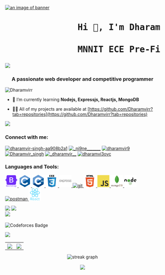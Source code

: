   [![an image of banner]( https://camo.githubusercontent.com/7de37139d0b4c1ce40865e799b446c0e963a3dd8fb68d239707237c40604fa3d/68747470733a2f2f63646e2e6472696262626c652e636f6d2f75736572732f3733303730332f73637265656e73686f74732f363538313234332f6176656e746f2e676966)]([https://user-images.githubusercontent.com/74038190/225813708-98b745f2-7d22-48cf-9150-083f1b00d6c9.gif](https://camo.githubusercontent.com/7de37139d0b4c1ce40865e799b446c0e963a3dd8fb68d239707237c40604fa3d/68747470733a2f2f63646e2e6472696262626c652e636f6d2f75736572732f3733303730332f73637265656e73686f74732f363538313234332f6176656e746f2e676966))
<h1 align="left"><pre>              Hi 👋, I'm Dharamvir Singh</pre></h1>
<h1 align="left"><pre>              MNNIT ECE Pre-Final Year</pre></h1>
<img src="https://user-images.githubusercontent.com/73097560/115834477-dbab4500-a447-11eb-908a-139a6edaec5c.gif"></a>
<h3 align="center">A passionate web developer and competitive programmer</h3>

<p align="left"> <img src="https://komarev.com/ghpvc/?username=Dharamvirr&label=Profile%20views&color=0e75b6&style=flat" alt="Dharamvirr" /> </p>



- 🌱 I’m currently learning **Nodejs, Expressjs, Reactjs, MongoDB**

- 👨‍💻 All of my projects are available at [https://github.com/Dharamvirr?tab=repositories](https://github.com/Dharamvirr?tab=repositories)

 
 
<img src="https://user-images.githubusercontent.com/73097560/115834477-dbab4500-a447-11eb-908a-139a6edaec5c.gif"></a>
<h3 align="left">Connect with me:</h3>
<p align="left">
<a href="https://www.linkedin.com/in/dharamvir-singh-aa908b2a1/" target="blank"><img align="center" src="https://raw.githubusercontent.com/rahuldkjain/github-profile-readme-generator/master/src/images/icons/Social/linked-in-alt.svg" alt="dharamvir-singh-aa908b2a1" height="30" width="40" /></a>
<a href="https://www.instagram.com/_ni9ne_______/" target="blank"><img align="center" src="https://raw.githubusercontent.com/rahuldkjain/github-profile-readme-generator/master/src/images/icons/Social/instagram.svg" alt="_ni9ne_______" height="30" width="40" /></a>
<a href="https://www.codechef.com/users/dharamvir9" target="blank"><img align="center" src="https://cdn.jsdelivr.net/npm/simple-icons@3.1.0/icons/codechef.svg" alt="dharamvir9" height="30" width="40" /></a>
<a href="https://codeforces.com/profile/Dharamvir_singh" target="blank"><img align="center" src="https://raw.githubusercontent.com/rahuldkjain/github-profile-readme-generator/master/src/images/icons/Social/codeforces.svg" alt="Dharamvir_singh" height="30" width="40" /></a>
<a href="https://leetcode.com/u/_dharamvir__/" target="blank"><img align="center" src="https://raw.githubusercontent.com/rahuldkjain/github-profile-readme-generator/master/src/images/icons/Social/leet-code.svg" alt="_dharamvir__" height="30" width="40" /></a>
<a href="https://www.geeksforgeeks.org/user/dharamvi3ovc/" target="blank"><img align="center" src="https://raw.githubusercontent.com/rahuldkjain/github-profile-readme-generator/master/src/images/icons/Social/geeks-for-geeks.svg" alt="dharamvi3ovc" height="30" width="40" /></a>
</p>

<h3 align="left">Languages and Tools:</h3>
<p align="left"> <a href="https://getbootstrap.com" target="_blank" rel="noreferrer"> <img src="https://raw.githubusercontent.com/devicons/devicon/master/icons/bootstrap/bootstrap-plain-wordmark.svg" alt="bootstrap" width="40" height="40"/> </a> <a href="https://www.cprogramming.com/" target="_blank" rel="noreferrer"> <img src="https://raw.githubusercontent.com/devicons/devicon/master/icons/c/c-original.svg" alt="c" width="40" height="40"/> </a> <a href="https://www.w3schools.com/cpp/" target="_blank" rel="noreferrer"> <img src="https://raw.githubusercontent.com/devicons/devicon/master/icons/cplusplus/cplusplus-original.svg" alt="cplusplus" width="40" height="40"/> </a> <a href="https://www.w3schools.com/css/" target="_blank" rel="noreferrer"> <img src="https://raw.githubusercontent.com/devicons/devicon/master/icons/css3/css3-original-wordmark.svg" alt="css3" width="40" height="40"/> </a> <a href="https://expressjs.com" target="_blank" rel="noreferrer"> <img src="https://raw.githubusercontent.com/devicons/devicon/master/icons/express/express-original-wordmark.svg" alt="express" width="40" height="40"/> </a> <a href="https://git-scm.com/" target="_blank" rel="noreferrer"> <img src="https://www.vectorlogo.zone/logos/git-scm/git-scm-icon.svg" alt="git" width="40" height="40"/> </a> <a href="https://www.w3.org/html/" target="_blank" rel="noreferrer"> <img src="https://raw.githubusercontent.com/devicons/devicon/master/icons/html5/html5-original-wordmark.svg" alt="html5" width="40" height="40"/> </a> <a href="https://developer.mozilla.org/en-US/docs/Web/JavaScript" target="_blank" rel="noreferrer"> <img src="https://raw.githubusercontent.com/devicons/devicon/master/icons/javascript/javascript-original.svg" alt="javascript" width="40" height="40"/> </a> <a href="https://www.mongodb.com/" target="_blank" rel="noreferrer"> <img src="https://raw.githubusercontent.com/devicons/devicon/master/icons/mongodb/mongodb-original-wordmark.svg" alt="mongodb" width="40" height="40"/> </a> <a href="https://nodejs.org" target="_blank" rel="noreferrer"> <img src="https://raw.githubusercontent.com/devicons/devicon/master/icons/nodejs/nodejs-original-wordmark.svg" alt="nodejs" width="40" height="40"/> </a> <a href="https://postman.com" target="_blank" rel="noreferrer"> <img src="https://www.vectorlogo.zone/logos/getpostman/getpostman-icon.svg" alt="postman" width="40" height="40"/> </a> <a href="https://reactjs.org/" target="_blank" rel="noreferrer"> <img src="https://raw.githubusercontent.com/devicons/devicon/master/icons/react/react-original-wordmark.svg" alt="react" width="40" height="40"/> </a> </p>

<img src="https://user-images.githubusercontent.com/73097560/115834477-dbab4500-a447-11eb-908a-139a6edaec5c.gif"></a>
![](https://leetcard.jacoblin.cool/_dharamvir__?ext=contest&width=800&border=0&radius=20&height=450)
<br>
![](https://cp-logo.vercel.app/codechef/dharamvir9)<br><br>
![Codeforces Badge](https://codeforces-readme-stats.vercel.app/api/badge?username=Dharamvir_singh) <!-- codeforces --><br>

 
<img src="https://user-images.githubusercontent.com/73097560/115834477-dbab4500-a447-11eb-908a-139a6edaec5c.gif"></a>
<table>
    <td align="center">
        <a href="https://github.com/Dharamvirr"><img align="center" height="200px" src="https://github-readme-stats.vercel.app/api?username=Dharamvirr&show_icons=true&locale=en&theme=codeSTACKr" /></a>
    </td>
    <td align="center">
        <a href="https://github.com/Dharamvirr"><img align="center" height="200px" src="https://github-readme-stats.vercel.app/api/top-langs?username=Dharamvirr&show_icons=true&locale=en&layout=compact&theme=codeSTACKr" /></a>
    </td>
</table>
<div align="center">
  <img src="https://streak-stats.demolab.com?user=Dharamvirr&locale=en&mode=daily&theme=dark&hide_border=false&border_radius=5&order=3" height="220" alt="streak graph"  />
</div>
<br>
<!-- <p><img align="left" src="https://github-readme-stats.vercel.app/api/top-langs?username=Dharamvirr&show_icons=true&locale=en&layout=compact" alt="Dharamvirr" /></p> -->
<!-- <p>&nbsp;<img align="right" src="https://github-readme-stats.vercel.app/api?username=Dharamvirr&show_icons=true&locale=en" alt="Dharamvirr" /></p> -->
<div align="center">
<img src="https://user-images.githubusercontent.com/73097560/115834477-dbab4500-a447-11eb-908a-139a6edaec5c.gif"></a>
</div>
